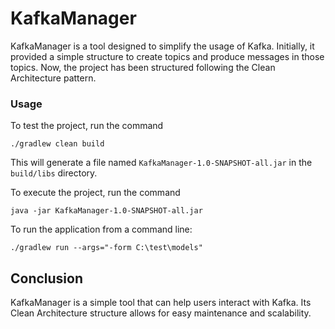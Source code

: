 # KafkaManager

KafkaManager is a tool designed to simplify the usage of Kafka. Initially, it provided a simple
structure to create topics and produce messages in those topics. Now, the project has been
structured following the Clean Architecture pattern.

### Usage

To test the project, run the command

```
./gradlew clean build
```

This will generate a file
named `KafkaManager-1.0-SNAPSHOT-all.jar` in the `build/libs` directory.

To execute the project, run the command

```
java -jar KafkaManager-1.0-SNAPSHOT-all.jar
```

To run the application from a command line:

```
./gradlew run --args="-form C:\test\models"
```

## Conclusion

KafkaManager is a simple tool that can help users interact with Kafka. Its Clean Architecture
structure allows for easy maintenance and scalability.
